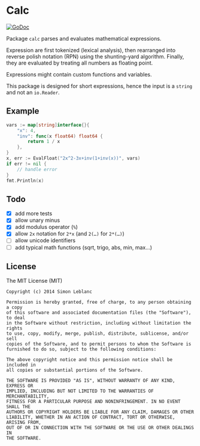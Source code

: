 # Calc

[![GoDoc](https://godoc.org/github.com/simleb/calc?status.svg)](http://godoc.org/github.com/simleb/calc)

Package `calc` parses and evaluates mathematical expressions.

Expression are first tokenized (lexical analysis), then rearranged into reverse polish notation (RPN) using the shunting-yard algorithm. Finally, they are evaluated by treating all numbers as floating point.

Expressions might contain custom functions and variables.

This package is designed for short expressions, hence the input is a `string` and not an `io.Reader`.

## Example

```go
vars := map[string]interface{}{
	"x": 4,
	"inv": func(x float64) float64 {
		return 1 / x
	},
}
x, err := EvalFloat("2x^2-3x+inv(1+inv(x))", vars)
if err != nil {
	// handle error
}
fmt.Println(x)
```

## Todo

- [x] add more tests
- [x] allow unary minus
- [x] add modulus operator (`%`)
- [x] allow `2x` notation for `2*x` (and `2(…)` for `2*(…)`)
- [ ] allow unicode identifiers
- [ ] add typical math functions (sqrt, trigo, abs, min, max…)

## License

The MIT License (MIT)

	Copyright (c) 2014 Simon Leblanc
	
	Permission is hereby granted, free of charge, to any person obtaining a copy
	of this software and associated documentation files (the "Software"), to deal
	in the Software without restriction, including without limitation the rights
	to use, copy, modify, merge, publish, distribute, sublicense, and/or sell
	copies of the Software, and to permit persons to whom the Software is
	furnished to do so, subject to the following conditions:
	
	The above copyright notice and this permission notice shall be included in
	all copies or substantial portions of the Software.
	
	THE SOFTWARE IS PROVIDED "AS IS", WITHOUT WARRANTY OF ANY KIND, EXPRESS OR
	IMPLIED, INCLUDING BUT NOT LIMITED TO THE WARRANTIES OF MERCHANTABILITY,
	FITNESS FOR A PARTICULAR PURPOSE AND NONINFRINGEMENT. IN NO EVENT SHALL THE
	AUTHORS OR COPYRIGHT HOLDERS BE LIABLE FOR ANY CLAIM, DAMAGES OR OTHER
	LIABILITY, WHETHER IN AN ACTION OF CONTRACT, TORT OR OTHERWISE, ARISING FROM,
	OUT OF OR IN CONNECTION WITH THE SOFTWARE OR THE USE OR OTHER DEALINGS IN
	THE SOFTWARE.
